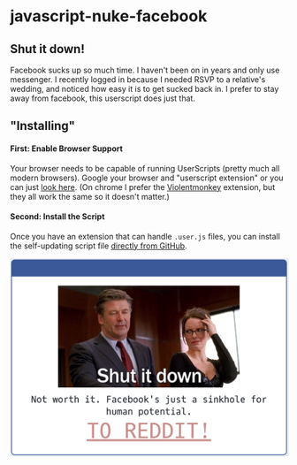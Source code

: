 # javascript-nuke-facebook

## Shut it down!

Facebook sucks up so much time. I haven't been on in years and only use messenger. I recently logged in because I needed RSVP to a relative's wedding, and noticed how easy it is to get sucked back in. I prefer to stay away from facebook, this userscript does just that.

## "Installing"

#### First: Enable Browser Support
Your browser needs to be capable of running UserScripts (pretty much all modern browsers). Google your browser and "userscript extension" or you can just [look here](https://greasyfork.org/en). (On chrome I prefer the [Violentmonkey](https://chrome.google.com/webstore/detail/violentmonkey/jinjaccalgkegednnccohejagnlnfdag?hl=en) extension, but they all work the same so it doesn't matter.)

#### Second: Install the Script
Once you have an extension that can handle `.user.js` files, you can install the self-updating script file [directly from GitHub](https://github.com/paul-nelson-baker/javascript-nuke-facebook/raw/master/nuke-facebook.user.js).

![screenshot](screenshot.png)

